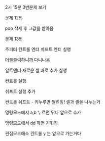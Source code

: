 2시 15분 3번분제 보기 

문제 12번

pop 삭제 후 그값을 받아옴

문제 13번 

주피터 컨트롤 엔터 쉬프트 엔터 실행

더블클릭하니까 다니나옴

알트엔터 새로운 셀 바로 추가 실행

컨트롤 실행

쉬프트 실행 추가

컨트롤 쉬프트 - 키누루면 짤려짐! 셀과 셀을 나누는거

명령모드에서 a,b 누르면 뒤나 앞으로 추가

명령모드에서 dd 하면 지워짐

편집모드에소 컨트롤 y 는 앞으로 가는거다